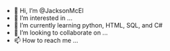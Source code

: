 - 👋 Hi, I’m @JacksonMcEl
- 👀 I’m interested in ...
- 🌱 I’m currently learning python, HTML, SQL, and C#
- 💞️ I’m looking to collaborate on ...
- 📫 How to reach me ...

<!---
JacksonMcEl/JacksonMcEl is a ✨ special ✨ repository because its `README.md` (this file) appears on your GitHub profile.
You can click the Preview link to take a look at your changes.
--->
